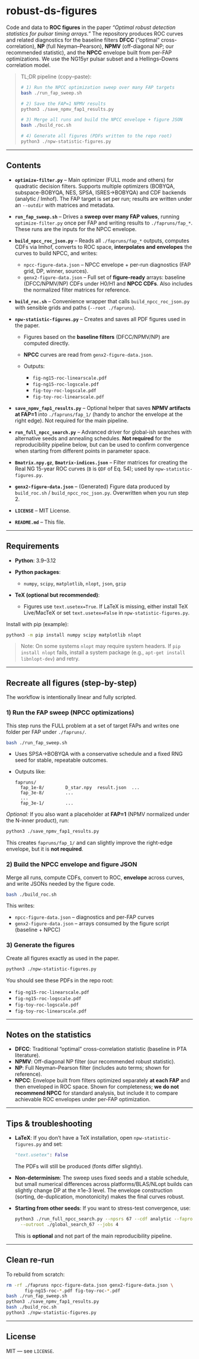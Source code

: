 # robust-ds-figures

Code and data to **ROC figures** in the paper *“Optimal robust detection statistics for pulsar timing arrays.”*
The repository produces ROC curves and related diagnostics for the baseline filters **DFCC** (“optimal” cross-correlation), **NP** (full Neyman–Pearson), **NPMV** (off-diagonal NP; our recommended statistic), and the **NPCC** envelope built from per-FAP optimizations. We use the NG15yr pulsar subset and a Hellings–Downs correlation model.

> TL;DR pipeline (copy–paste):
>
> ```bash
> # 1) Run the NPCC optimization sweep over many FAP targets
> bash ./run_fap_sweep.sh
>
> # 2) Save the FAP=1 NPMV results
> python3 ./save_npmv_fap1_results.py
>
> # 3) Merge all runs and build the NPCC envelope + figure JSON
> bash ./build_roc.sh
>
> # 4) Generate all figures (PDFs written to the repo root)
> python3 ./npw-statistic-figures.py
> ```

---

## Contents

* **`optimize-filter.py`** – Main optimizer (FULL mode and others) for quadratic decision filters. Supports multiple optimizers (BOBYQA, subspace-BOBYQA, NES, SPSA, ISRES→BOBYQA) and CDF backends (analytic / Imhof). The FAP target is set per run; results are written under an `--outdir` with matrices and metadata.
* **`run_fap_sweep.sh`** – Drives a **sweep over many FAP values**, running `optimize-filter.py` once per FAP and writing results to `./fapruns/fap_*`. These runs are the inputs for the NPCC envelope.
* **`build_npcc_roc_json.py`** – Reads all `./fapruns/fap_*` outputs, computes CDFs via Imhof, converts to ROC space, **interpolates and envelopes** the curves to build NPCC, and writes:

  * `npcc-figure-data.json` – NPCC envelope + per-run diagnostics (FAP grid, DP, winner, sources).
  * `genx2-figure-data.json` – Full set of **figure-ready** arrays: baseline (DFCC/NPMV/NP) CDFs under H0/H1 and **NPCC CDFs**. Also includes the normalized filter matrices for reference.
* **`build_roc.sh`** – Convenience wrapper that calls `build_npcc_roc_json.py` with sensible grids and paths (`--root ./fapruns`).
* **`npw-statistic-figures.py`** – Creates and saves all PDF figures used in the paper.

  * Figures based on the **baseline filters** (DFCC/NPMV/NP) are computed directly.
  * **NPCC** curves are read from `genx2-figure-data.json`.
  * Outputs:

    * `fig-ng15-roc-linearscale.pdf`
    * `fig-ng15-roc-logscale.pdf`
    * `fig-toy-roc-logscale.pdf`
    * `fig-toy-roc-linearscale.pdf`
* **`save_npmv_fap1_results.py`** – Optional helper that saves **NPMV artifacts at FAP=1** into `./fapruns/fap_1/` (handy to anchor the envelope at the right edge). Not required for the main pipeline.
* **`run_full_npcc_search.py`** – Advanced driver for global-ish searches with alternative seeds and annealing schedules. **Not required** for the reproducibility pipeline below, but can be used to confirm convergence when starting from different points in parameter space.
* **`Bmatrix.npy.gz`**, **`Bmatrix-indices.json`** – Filter matrices for creating the Real NG 15-year ROC curves (`B` is `QDF` of Eq. 54); used by `npw-statistic-figures.py`.
* **`genx2-figure-data.json`** – (Generated) Figure data produced by `build_roc.sh` / `build_npcc_roc_json.py`. Overwritten when you run step 2.
* **`LICENSE`** – MIT License.
* **`README.md`** – This file.

---

## Requirements

* **Python**: 3.9–3.12
* **Python packages**:

  * `numpy`, `scipy`, `matplotlib`, `nlopt`, `json`, `gzip`
* **TeX (optional but recommended)**:

  * Figures use `text.usetex=True`. If LaTeX is missing, either install TeX Live/MacTeX or set `text.usetex=False` in `npw-statistic-figures.py`.

Install with pip (example):

```bash
python3 -m pip install numpy scipy matplotlib nlopt
```

> Note: On some systems `nlopt` may require system headers. If `pip install nlopt` fails, install a system package (e.g., `apt-get install libnlopt-dev`) and retry.

---

## Recreate all figures (step-by-step)

The workflow is intentionally linear and fully scripted.

### 1) Run the FAP sweep (NPCC optimizations)

This step runs the FULL problem at a set of target FAPs and writes one folder per FAP under `./fapruns/`.

```bash
bash ./run_fap_sweep.sh
```

* Uses SPSA→BOBYQA with a conservative schedule and a fixed RNG seed for stable, repeatable outcomes.
* Outputs like:

  ```
  fapruns/
    fap_1e-8/        D_star.npy  result.json  ...
    fap_3e-8/        ...
    ...
    fap_3e-1/        ...
  ```

*Optional:* If you also want a placeholder at **FAP=1** (NPMV normalized under the N-inner product), run:

```bash
python3 ./save_npmv_fap1_results.py
```

This creates `fapruns/fap_1/` and can slightly improve the right-edge envelope, but it is **not required**.

### 2) Build the NPCC envelope and figure JSON

Merge all runs, compute CDFs, convert to ROC, **envelope** across curves, and write JSONs needed by the figure code.

```bash
bash ./build_roc.sh
```

This writes:

* `npcc-figure-data.json` – diagnostics and per-FAP curves
* `genx2-figure-data.json` – arrays consumed by the figure script (baseline + NPCC)

### 3) Generate the figures

Create all figures exactly as used in the paper.

```bash
python3 ./npw-statistic-figures.py
```

You should see these PDFs in the repo root:

* `fig-ng15-roc-linearscale.pdf`
* `fig-ng15-roc-logscale.pdf`
* `fig-toy-roc-logscale.pdf`
* `fig-toy-roc-linearscale.pdf`

---

## Notes on the statistics

* **DFCC**: Traditional “optimal” cross-correlation statistic (baseline in PTA literature).
* **NPMV**: Off-diagonal NP filter (our recommended robust statistic).
* **NP**: Full Neyman–Pearson filter (includes auto terms; shown for reference).
* **NPCC**: Envelope built from filters optimized separately **at each FAP** and then enveloped in ROC space. Shown for completeness; **we do not recommend NPCC** for standard analysis, but include it to compare achievable ROC envelopes under per-FAP optimization.

---

## Tips & troubleshooting

* **LaTeX**: If you don’t have a TeX installation, open `npw-statistic-figures.py` and set:

  ```python
  "text.usetex": False
  ```

  The PDFs will still be produced (fonts differ slightly).
* **Non-determinism**: The sweep uses fixed seeds and a stable schedule, but small numerical differences across platforms/BLAS/NLopt builds can slightly change DP at the ≥1e-3 level. The envelope construction (sorting, de-duplication, monotonicity) makes the final curves robust.
* **Starting from other seeds**: If you want to stress-test convergence, use:

  ```bash
  python3 ./run_full_npcc_search.py --npsrs 67 --cdf analytic --faprob 2.87e-7 \
    --outroot ./global_search_67 --jobs 4
  ```

  This is **optional** and not part of the main reproducibility pipeline.

---

## Clean re-run

To rebuild from scratch:

```bash
rm -rf ./fapruns npcc-figure-data.json genx2-figure-data.json \
       fig-ng15-roc-*.pdf fig-toy-roc-*.pdf
bash ./run_fap_sweep.sh
python3 ./save_npmv_fap1_results.py
bash ./build_roc.sh
python3 ./npw-statistic-figures.py
```

---

## License

MIT — see `LICENSE`.
